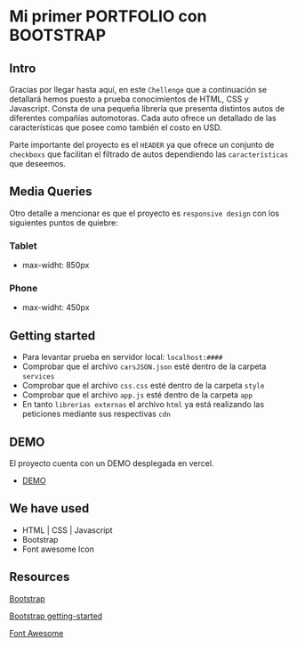 # Mi primer PORTFOLIO con BOOTSTRAP

## Intro

Gracias por llegar hasta aquí, en este `Chellenge` que a continuación se detallará hemos puesto a prueba conocimientos de HTML, CSS y Javascript.
Consta de una pequeña librería que presenta distintos autos de diferentes compañías automotoras.
Cada auto ofrece un detallado de las características que posee como también el costo en USD.

Parte importante del proyecto es el `HEADER` ya que ofrece un conjunto de `checkboxs` que facilitan el filtrado de autos dependiendo las `características` que deseemos.

## Media Queries

Otro detalle a mencionar es que el proyecto es `responsive design` con los siguientes puntos de quiebre:

### Tablet

- max-widht: 850px

### Phone

- max-widht: 450px

## Getting started

- Para levantar prueba en servidor local: `localhost:####`
- Comprobar que el archivo `carsJSON.json` esté dentro de la carpeta `services`
- Comprobar que el archivo `css.css` esté dentro de la carpeta `style`
- Comprobar que el archivo `app.js` esté dentro de la carpeta `app`
- En tanto `librerias externas` el archivo `html` ya está realizando las peticiones mediante sus respectivas `cdn`

## DEMO

El proyecto cuenta con un DEMO desplegada en vercel.

- [DEMO](https://challenge-cars.vercel.app/)

## We have used

- HTML | CSS | Javascript
- Bootstrap
- Font awesome Icon

## Resources

[Bootstrap](https://getbootstrap.com/)

[Bootstrap getting-started](https://getbootstrap.com/docs/5.0/getting-started/introduction/)

[Font Awesome](https://fontawesome.com/)
